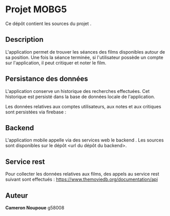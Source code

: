 # Projet MOBG5

Ce dépôt contient les sources du projet <nom du projet>.

## Description

L'application permet de trouver les séances des films disponibles autour de sa position. Une fois la séance terminée, si l'utilisateur possède un compte sur l'application, il peut critiquer et noter le film.

## Persistance des données

L'application conserve un historique des recherches effectuées. Cet historique est persisté dans la base de données locale de l'application.

Les données relatives aux comptes utilisateurs, aux notes et aux critiques sont persistées via firebase : <url du projet firebase>

## Backend

L'application mobile appelle via des services web le backend <nom du backend>. Les sources sont disponibles sur le dépôt <url du dépôt du backend>.

## Service rest

Pour collecter les données relatives aux films, des appels au service rest suivant sont effectués : https://www.themoviedb.org/documentation/api

## Auteur

**Cameron Noupoue** g58008
